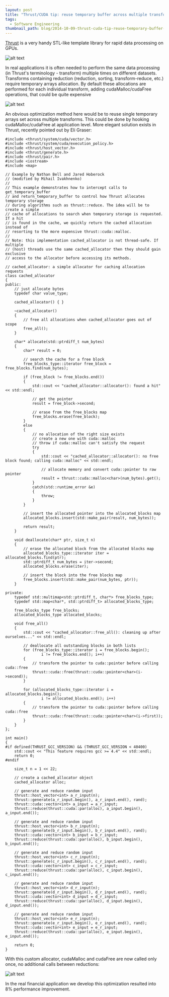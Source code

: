 ```yaml
---
layout: post
title: "Thrust/CUDA tip: reuse temporary buffer across multiple transforms"
tags:
  - Software Engineering
thumbnail_path: blog/2014-10-09-thrust-cuda-tip-reuse-temporary-buffer-across-multiple-transforms/thrust_logo.png
---
```


[Thrust](thrust.github.io) is a very handy STL-like template library for rapid data processing on GPUs.

![alt text](\assets\img\blog\2014-10-09-thrust-cuda-tip-reuse-temporary-buffer-across-multiple-transforms\thrust_logo.png "Logo Title Text 1")

In real applications it is often needed to perform the same data processing (in Thrust's terminology - transform) multiple times on different datasets. Transforms containing reduction (reduction, sorting, transform-reduce, etc.) require temporary arrays allocation. By default these allocations are performed for each individual transform, adding cudaMalloc/cudaFree operations, that could be quite expensive

![alt text](\assets\img\blog\2014-10-09-thrust-cuda-tip-reuse-temporary-buffer-across-multiple-transforms\usual_call.png "Logo Title Text 1")

An obvious optimization method here would be to reuse single temporary arrays set across multiple transforms. This could be done by hooking cudaMalloc/cudaFree at application level. More elegant solution exists in Thrust, recently pointed out by Eli Graser:

```
#include <thrust/system/cuda/vector.h>
#include <thrust/system/cuda/execution_policy.h>
#include <thrust/host_vector.h>
#include <thrust/generate.h>
#include <thrust/pair.h>
#include <iostream>
#include <map>

// Example by Nathan Bell and Jared Hoberock
// (modified by Mihail Ivakhnenko)
//
// This example demonstrates how to intercept calls to get_temporary_buffer
// and return_temporary_buffer to control how Thrust allocates temporary storage
// during algorithms such as thrust::reduce. The idea will be to create a simple
// cache of allocations to search when temporary storage is requested. If a hit
// is found in the cache, we quickly return the cached allocation instead of
// resorting to the more expensive thrust::cuda::malloc.
//
// Note: this implementation cached_allocator is not thread-safe. If multiple
// (host) threads use the same cached_allocator then they should gain exclusive
// access to the allocator before accessing its methods.

// cached_allocator: a simple allocator for caching allocation requests
class cached_allocator
{
public:
    // just allocate bytes
    typedef char value_type;

    cached_allocator() { }

    ~cached_allocator()
    {
        // free all allocations when cached_allocator goes out of scope
        free_all();
    }

    char* allocate(std::ptrdiff_t num_bytes)
    {
        char* result = 0;

        // search the cache for a free block
        free_blocks_type::iterator free_block = free_blocks.find(num_bytes);

        if (free_block != free_blocks.end())
        {
            std::cout << "cached_allocator::allocator(): found a hit" << std::endl;

            // get the pointer
            result = free_block->second;

            // erase from the free_blocks map
            free_blocks.erase(free_block);
        }
        else
        {
            // no allocation of the right size exists
            // create a new one with cuda::malloc
            // throw if cuda::malloc can't satisfy the request
            try
            {
                std::cout << "cached_allocator::allocator(): no free block found; calling cuda::malloc" << std::endl;

                // allocate memory and convert cuda::pointer to raw pointer
                result = thrust::cuda::malloc<char>(num_bytes).get();
            }
            catch(std::runtime_error &e)
            {
                throw;
            }
        }

        // insert the allocated pointer into the allocated_blocks map
        allocated_blocks.insert(std::make_pair(result, num_bytes));

        return result;
    }

    void deallocate(char* ptr, size_t n)
    {
        // erase the allocated block from the allocated blocks map
        allocated_blocks_type::iterator iter = allocated_blocks.find(ptr);
        std::ptrdiff_t num_bytes = iter->second;
        allocated_blocks.erase(iter);

        // insert the block into the free blocks map
        free_blocks.insert(std::make_pair(num_bytes, ptr));
    }

private:
    typedef std::multimap<std::ptrdiff_t, char*> free_blocks_type;
    typedef std::map<char*, std::ptrdiff_t> allocated_blocks_type;

    free_blocks_type free_blocks;
    allocated_blocks_type allocated_blocks;

    void free_all()
    {
        std::cout << "cached_allocator::free_all(): cleaning up after ourselves..." << std::endl;

        // deallocate all outstanding blocks in both lists
        for (free_blocks_type::iterator i = free_blocks.begin();
                i != free_blocks.end(); i++)
        {
            // transform the pointer to cuda::pointer before calling cuda::free
            thrust::cuda::free(thrust::cuda::pointer<char>(i->second));
        }

        for (allocated_blocks_type::iterator i = allocated_blocks.begin();
                i != allocated_blocks.end(); i++)
        {
            // transform the pointer to cuda::pointer before calling cuda::free
            thrust::cuda::free(thrust::cuda::pointer<char>(i->first));
        }
    }
};

int main()
{
#if defined(THRUST_GCC_VERSION) && (THRUST_GCC_VERSION < 40400)
    std::cout << "This feature requires gcc >= 4.4" << std::endl;
    return 0;
#endif

    size_t n = 1 << 22;

    // create a cached_allocator object
    cached_allocator alloc;

    // generate and reduce random input
    thrust::host_vector<int> a_r_input(n);
    thrust::generate(a_r_input.begin(), a_r_input.end(), rand);
    thrust::cuda::vector<int> a_input = a_r_input;
    thrust::reduce(thrust::cuda::par(alloc), a_input.begin(), a_input.end());

    // generate and reduce random input
    thrust::host_vector<int> b_r_input(n);
    thrust::generate(b_r_input.begin(), b_r_input.end(), rand);
    thrust::cuda::vector<int> b_input = b_r_input;
    thrust::reduce(thrust::cuda::par(alloc), b_input.begin(), b_input.end());

    // generate and reduce random input
    thrust::host_vector<int> c_r_input(n);
    thrust::generate(c_r_input.begin(), c_r_input.end(), rand);
    thrust::cuda::vector<int> c_input = c_r_input;
    thrust::reduce(thrust::cuda::par(alloc), c_input.begin(), c_input.end());

    // generate and reduce random input
    thrust::host_vector<int> d_r_input(n);
    thrust::generate(d_r_input.begin(), d_r_input.end(), rand);
    thrust::cuda::vector<int> d_input = d_r_input;
    thrust::reduce(thrust::cuda::par(alloc), d_input.begin(), d_input.end());

    // generate and reduce random input
    thrust::host_vector<int> e_r_input(n);
    thrust::generate(e_r_input.begin(), e_r_input.end(), rand);
    thrust::cuda::vector<int> e_input = e_r_input;
    thrust::reduce(thrust::cuda::par(alloc), e_input.begin(), e_input.end());

    return 0;
}
```

With this custom allocator, cudaMalloc and cudaFree are now called only once, no additional calls between reductions:

![alt text](\assets\img\blog\2014-10-09-thrust-cuda-tip-reuse-temporary-buffer-across-multiple-transforms\changed_call.png "Logo Title Text 1")

In the real financial application we develop this optimization resulted into 8% performance improvement.
